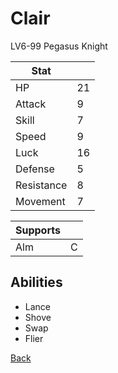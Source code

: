 # Clair

LV6-99 Pegasus Knight

| Stat       | <!-- --> |
| ---------- | -------- |
| HP         | 21       |
| Attack     | 9        |
| Skill      | 7        |
| Speed      | 9        |
| Luck       | 16       |
| Defense    | 5        |
| Resistance | 8        |
| Movement   | 7        |

| Supports | <!-- --> |
| -------- | -------- |
| Alm      | C        |

## Abilities

- Lance
- Shove
- Swap
- Flier

[Back](../README.md)

